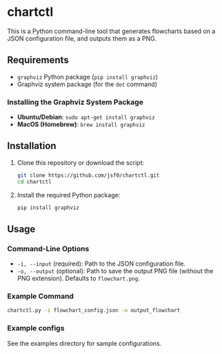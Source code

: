 # chartctl

This is a Python command-line tool that generates flowcharts based on a JSON configuration file, and outputs them as a PNG.

## Requirements

- `graphviz` Python package (`pip install graphviz`)
- Graphviz system package (for the `dot` command)

### Installing the Graphviz System Package

- **Ubuntu/Debian**: `sudo apt-get install graphviz`
- **MacOS (Homebrew)**: `brew install graphviz`

## Installation

1. Clone this repository or download the script:

    ```bash
    git clone https://github.com/jsf0/chartctl.git
    cd chartctl
    ```

2. Install the required Python package:

    ```bash
    pip install graphviz
    ```

## Usage

### Command-Line Options

- `-i, --input` (required): Path to the JSON configuration file.
- `-o, --output` (optional): Path to save the output PNG file (without the PNG extension). Defaults to `flowchart.png`.

### Example Command

```bash
chartctl.py -i flowchart_config.json -o output_flowchart
```

### Example configs
See the examples directory for sample configurations. 
